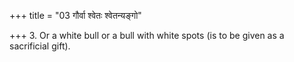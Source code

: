 +++
title = "03 गौर्वा श्वेतः श्वेतन्यङ्गो"

+++
3. Or a white bull or a bull with white spots (is to be given as a sacrificial gift).  
